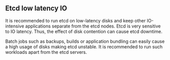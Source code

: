 ## Etcd low latency IO

It is recommended to run etcd on low-latency disks and keep other IO-intensive
applications separate from the etcd nodes. Etcd is very sensitive to IO latency.
Thus, the effect of disk contention can cause etcd downtime.

Batch jobs such as backups, builds or application bundling can easily cause a
high usage of disks making etcd unstable. It is recommended to run such
workloads apart from the etcd servers.
